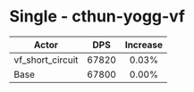 # Single - cthun-yogg-vf
| Actor | DPS | Increase |
|---|:---:|:---:|
|vf_short_circuit|67820|0.03%|
|Base|67800|0.00%|
